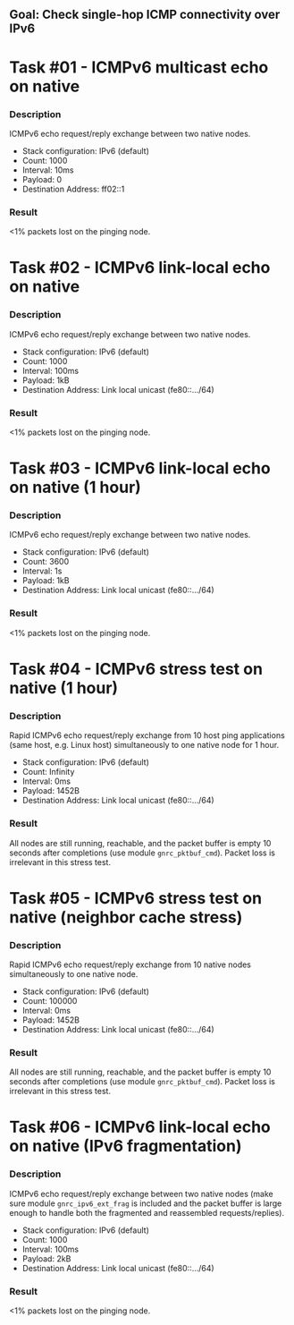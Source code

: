 ## Goal: Check single-hop ICMP connectivity over IPv6

Task #01 - ICMPv6 multicast echo on native
==========================================
### Description

ICMPv6 echo request/reply exchange between two native nodes.
* Stack configuration: IPv6 (default)
* Count:                  1000
* Interval:               10ms
* Payload:                0
* Destination Address:    ff02::1

### Result

<1% packets lost on the pinging node.

Task #02 - ICMPv6 link-local echo on native
===========================================
### Description

ICMPv6 echo request/reply exchange between two native nodes.
* Stack configuration: IPv6 (default)
* Count:                  1000
* Interval:               100ms
* Payload:                1kB
* Destination Address:    Link local unicast (fe80::.../64)

### Result

<1% packets lost on the pinging node.

Task #03 - ICMPv6 link-local echo on native (1 hour)
====================================================
### Description

ICMPv6 echo request/reply exchange between two native nodes.
* Stack configuration: IPv6 (default)
* Count:                  3600
* Interval:               1s
* Payload:                1kB
* Destination Address:    Link local unicast (fe80::.../64)

### Result

<1% packets lost on the pinging node.

Task #04 - ICMPv6 stress test on native (1 hour)
================================================
### Description

Rapid ICMPv6 echo request/reply exchange from 10 host ping applications (same
host, e.g. Linux host) simultaneously to one native node for 1 hour.
* Stack configuration: IPv6 (default)
* Count:                  Infinity
* Interval:               0ms
* Payload:                1452B
* Destination Address:    Link local unicast (fe80::.../64)

### Result

All nodes are still running, reachable, and the packet buffer is empty 10
seconds after completions (use module `gnrc_pktbuf_cmd`).
Packet loss is irrelevant in this stress test.

Task #05 - ICMPv6 stress test on native (neighbor cache stress)
===============================================================
### Description

Rapid ICMPv6 echo request/reply exchange from 10 native nodes simultaneously to
one native node.
* Stack configuration: IPv6 (default)
* Count:                  100000
* Interval:               0ms
* Payload:                1452B
* Destination Address:    Link local unicast (fe80::.../64)

### Result

All nodes are still running, reachable, and the packet buffer is empty 10
seconds after completions (use module `gnrc_pktbuf_cmd`).
Packet loss is irrelevant in this stress test.

Task #06 - ICMPv6 link-local echo on native (IPv6 fragmentation)
================================================================
### Description

ICMPv6 echo request/reply exchange between two native nodes (make sure module
`gnrc_ipv6_ext_frag` is included and the packet buffer is large enough to handle
both the fragmented and reassembled requests/replies).
* Stack configuration: IPv6 (default)
* Count:                  1000
* Interval:               100ms
* Payload:                2kB
* Destination Address:    Link local unicast (fe80::.../64)

### Result

<1% packets lost on the pinging node.
